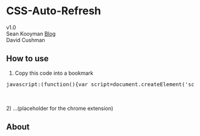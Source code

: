 CSS-Auto-Refresh
========================

v1.0<br />
Sean Kooyman [Blog](http://teachthe.net)<br />
David Cushman

How to use
-----------------
1) Copy this code into a bookmark
<pre>
javascript:(function(){var script=document.createElement('script');script.setAttribute('src','http://htmlpreview.github.com/?https://github.com/seanybob/css-auto-refresh/master/css-auto-refresh.js');document.getElementsByTagName('head')[0].appendChild(script);})();
</pre>
<br /><br />
2) ...(placeholder for the chrome extension)

About
-----------------
